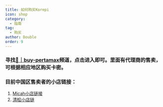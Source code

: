 ```yaml
---
title: 如何购买Korepi
icon: shop
category:
  - 指南
tag:
  - 购买
author: Double
order: 9
---
```


### 寻找[🔑｜buy-pertamax](https://discord.com/channels/1069057220802781265/1204755981834129439)频道，点击进入即可。里面有代理商的售卖，可根据相应地区购买卡密。
### 目前中国区售卖者的小店链接：

1. [Micah小店链接]( https://fk.535888.xyz/)
2. [清桧小店链](https://kkw.8u9.top/A77ED416)

